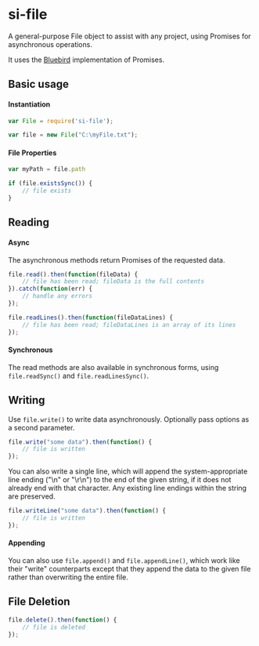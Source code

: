 # si-file

A general-purpose File object to assist with any project, using Promises for asynchronous operations.

It uses the [Bluebird](https://www.npmjs.com/package/bluebird) implementation of Promises. 

## Basic usage

#### Instantiation

```js
var File = require('si-file');

var file = new File("C:\myFile.txt");
```

#### File Properties

```js
var myPath = file.path

if (file.existsSync()) {
	// file exists
}
```

## Reading

#### Async

The asynchronous methods return Promises of the requested data.

```js
file.read().then(function(fileData) {
	// file has been read; fileData is the full contents
}).catch(function(err) {
	// handle any errors
});

file.readLines().then(function(fileDataLines) {
	// file has been read; fileDataLines is an array of its lines
});
```

#### Synchronous

The read methods are also available in synchronous forms, using `file.readSync()` and `file.readLinesSync()`.

## Writing

Use `file.write()` to write data asynchronously.  Optionally pass options as a second parameter.

```js
file.write("some data").then(function() {
	// file is written
});
```

You can also write a single line, which will append the system-appropriate line ending ("\n" or "\r\n") to the end of the given string, if it does not already end with that character.  Any existing line endings within the string are preserved.

```js
file.writeLine("some data").then(function() {
	// file is written
});
```

#### Appending

You can also use `file.append()` and `file.appendLine()`, which work like their "write" counterparts except that they append the data to the given file rather than overwriting the entire file.

## File Deletion

```js
file.delete().then(function() {
	// file is deleted
});
```
